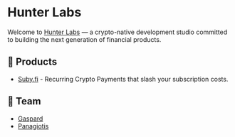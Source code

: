 # Hunter Labs

Welcome to [Hunter Labs](https://hunterlabs.fi/) — a crypto-native development studio committed to building the next generation of financial products.

## 🚀 Products

- [Suby.fi](https://suby.fi/) - Recurring Crypto Payments that slash your subscription costs.

## 👥 Team

- [Gaspard](https://x.com/gaspardlezin)
- [Panagiotis](https://x.com/hellopath)
